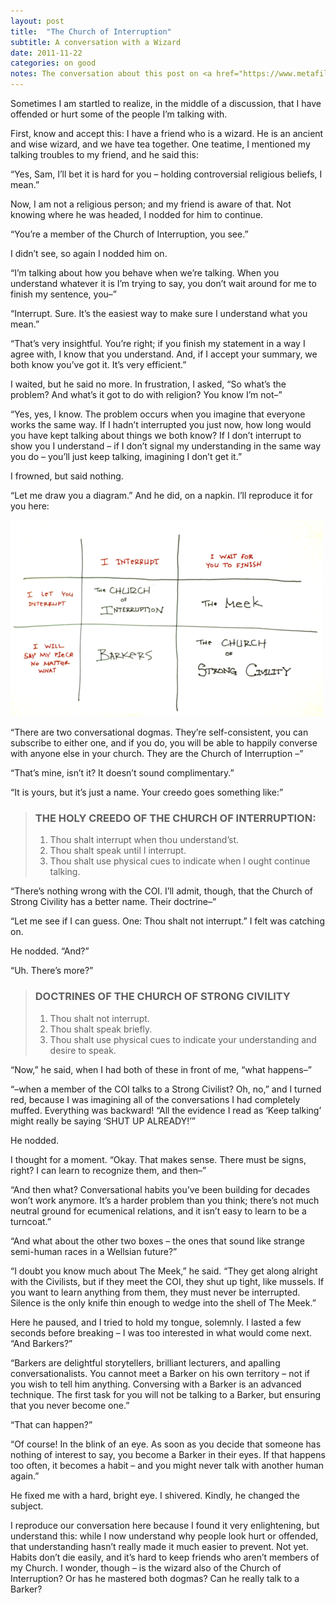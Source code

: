 ```yaml
---
layout: post
title:  "The Church of Interruption"
subtitle: A conversation with a Wizard
date: 2011-11-22
categories: on good
notes: The conversation about this post on <a href="https://www.metafilter.com/174614/Weve-had-Ask-vs-Guess-and-now">metafilter</a> will give you some idea how nuanced and fraught this topic is. This post is not intended to be comprehensive, just offer some tools that have been useful to me.
---
```


Sometimes I am startled to realize, in the middle of a discussion, that I have offended or hurt some of the people I’m talking with.

First, know and accept this: I have a friend who is a wizard. He is an ancient and wise wizard, and we have tea together. One teatime, I mentioned my talking troubles to my friend, and he said this:

“Yes, Sam, I’ll bet it is hard for you – holding controversial religious beliefs, I mean.”

Now, I am not a religious person; and my friend is aware of that. Not knowing where he was headed, I nodded for him to continue.

“You’re a member of the Church of Interruption, you see.”

I didn’t see, so again I nodded him on.

“I’m talking about how you behave when we’re talking. When you understand whatever it is I’m trying to say, you don’t wait around for me to finish my sentence, you–”

“Interrupt. Sure. It’s the easiest way to make sure I understand what you mean.”

“That’s very insightful. You’re right; if you finish my statement in a way I agree with, I know that you understand. And, if I accept your summary, we both know you’ve got it. It’s very efficient.”

I waited, but he said no more. In frustration, I asked, “So what’s the problem? And what’s it got to do with religion? You know I’m not–”

“Yes, yes, I know. The problem occurs when you imagine that everyone works the same way. If I hadn’t interrupted you just now, how long would you have kept talking about things we both know? If I don’t interrupt to show you I understand – if I don’t signal my understanding in the same way you do – you’ll just keep talking, imagining I don’t get it.”

I frowned, but said nothing.

“Let me draw you a diagram.” And he did, on a napkin. I’ll reproduce it for you here:

![a chart of conversational styles](/assets/images/interruption.png)

“There are two conversational dogmas. They’re self-consistent, you can subscribe to either one, and if you do, you will be able to happily converse with anyone else in your church. They are the Church of Interruption –”

“That’s mine, isn’t it? It doesn’t sound complimentary.”

“It is yours, but it’s just a name. Your creedo goes something like:”

> ### THE HOLY CREEDO OF THE CHURCH OF INTERRUPTION:
> 
> 1.  Thou shalt interrupt when thou understand’st.
> 2.  Thou shalt speak until I interrupt.
> 3.  Thou shalt use physical cues to indicate when I ought continue talking.

“There’s nothing wrong with the COI. I’ll admit, though, that the Church of Strong Civility has a better name. Their doctrine–”

“Let me see if I can guess. One: Thou shalt not interrupt.” I felt was catching on.

He nodded. “And?”

“Uh. There’s more?”

> ### DOCTRINES OF THE CHURCH OF STRONG CIVILITY
> 
> 1.  Thou shalt not interrupt.
> 2.  Thou shalt speak briefly.
> 3.  Thou shalt use physical cues to indicate your understanding and desire to speak.

“Now,” he said, when I had both of these in front of me, “what happens–”

“–when a member of the COI talks to a Strong Civilist? Oh, no,” and I turned red, because I was imagining all of the conversations I had completely muffed. Everything was backward! “All the evidence I read as ‘Keep talking’ might really be saying ‘SHUT UP ALREADY!’”

He nodded.

I thought for a moment. “Okay. That makes sense. There must be signs, right? I can learn to recognize them, and then–”

“And then what? Conversational habits you’ve been building for decades won’t work anymore. It’s a harder problem than you think; there’s not much neutral ground for ecumenical relations, and it isn’t easy to learn to be a turncoat.”

“And what about the other two boxes – the ones that sound like strange semi-human races in a Wellsian future?”

“I doubt you know much about The Meek,” he said. “They get along alright with the Civilists, but if they meet the COI, they shut up tight, like mussels. If you want to learn anything from them, they must never be interrupted. Silence is the only knife thin enough to wedge into the shell of The Meek.”

Here he paused, and I tried to hold my tongue, solemnly. I lasted a few seconds before breaking – I was too interested in what would come next. “And Barkers?”

“Barkers are delightful storytellers, brilliant lecturers, and apalling conversationalists. You cannot meet a Barker on his own territory – not if you wish to tell him anything. Conversing with a Barker is an advanced technique. The first task for you will not be talking to a Barker, but ensuring that you never become one.”

“That can happen?”

“Of course! In the blink of an eye. As soon as you decide that someone has nothing of interest to say, you become a Barker in their eyes. If that happens too often, it becomes a habit – and you might never talk with another human again.”

He fixed me with a hard, bright eye. I shivered. Kindly, he changed the subject.

I reproduce our conversation here because I found it very enlightening, but understand this: while I now understand why people look hurt or offended, that understanding hasn’t really made it much easier to prevent. Not yet. Habits don’t die easily, and it’s hard to keep friends who aren’t members of my Church. I wonder, though – is the wizard also of the Church of Interruption? Or has he mastered both dogmas? Can he really talk to a Barker?